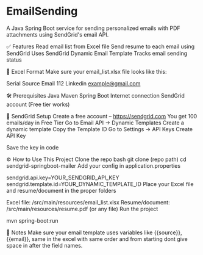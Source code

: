 # EmailSending
A Java Spring Boot service for sending personalized emails with PDF attachments using SendGrid's email API.

✅ Features
Read email list from Excel file
Send resume to each email using SendGrid
Uses SendGrid Dynamic Email Template
Tracks email sending status

📁 Excel Format
Make sure your email_list.xlsx file looks like this:

Serial	Source	Email
112	Linkedin	example@gmail.com	

🛠️ Prerequisites
Java 
Maven
Spring Boot
Internet connection
SendGrid account (Free tier works)

🔧 SendGrid Setup
Create a free account – https://sendgrid.com
You get 100 emails/day in Free Tier
Go to Email API → Dynamic Templates
Create a dynamic template
Copy the Template ID
Go to Settings → API Keys
Create API Key

Save the key in code

⚙️ How to Use This Project
Clone the repo
bash
git clone (repo path)
cd sendgrid-springboot-mailer
Add your config in application.properties

sendgrid.api.key=YOUR_SENDGRID_API_KEY
sendgrid.template.id=YOUR_DYNAMIC_TEMPLATE_ID
Place your Excel file and resume/document in the proper folders

Excel file: /src/main/resources/email_list.xlsx
Resume/document: /src/main/resources/resume.pdf (or any file)
Run the project

mvn spring-boot:run

📌 Notes
Make sure your email template uses variables like {{source}}, {{email}}, same in the excel with same order and from starting dont give space in after the field names.




